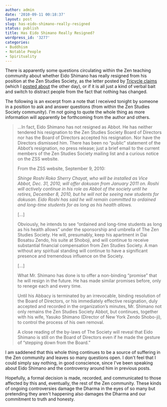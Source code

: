 ```yaml
---
author: admin
date: '2010-09-11 00:18:37'
layout: post
slug: has-eido-shimano-really-resigned
status: publish
title: Has Eido Shimano Really Resigned?
wordpress_id: '3277'
categories:
- Buddhism
- Notable People
- Spirituality
---
```

There is apparently some questions circulating within the Zen teaching community about whether Eido Shimano has really resigned from his position at the Zen Studies Society, as the letter posted by <a href="http://www.tricycle.com/blog/?p=2271">Tricycle claims</a> (which I <a href="http://www.openbuddha.com/2010/09/08/eido-shimano-steps-down-as-abbot-of-the-zen-studies-society/">posted about</a> the other day), or if it is all just a kind of verbal bait and switch to distract people from the fact that nothing has changed.

The following is an excerpt from a note that I received tonight by someone in a position to ask and answer questions (from within the Zen Studies Society community). I'm not going to quote the whole thing as more information will apparently be forthcoming from the author and others.

<blockquote>...In fact, Eido Shimano has not resigned as Abbot. He has neither tendered his resignation to the Zen Studies Society Board of Directors nor has the Board of Directors accepted his resignation. Nor have the Directors dismissed him. There has been no “public” statement of the Abbot’s resignation, no press release; just a brief email to the current members of the Zen Studies Society mailing list and a curious notice on the ZSS website.

From the ZSS website, September 9, 2010:

<em>Shinge Roshi Roko Sherry Chayat, who will be installed as Vice Abbot, Dec. 31, 2010, will offer dokusan from January 2011 on. Roshi will actively continue in his role as Abbot of the society until he retires, December 8, 2010, but he will not be seeing new students for dokusan. Eido Roshi has said he will remain committed to ordained and long-time students for as long as his health allows.</em>

[...]

Obviously, he intends to see “ordained and long-time students as long as his health allows” under the sponsorship and umbrella of The Zen Studies Society. He will, presumably, keep his apartment in Dai Bosatsu Zendo, his suite at Shoboji, and will continue to receive substantial financial compensation from Zen Studies Society. A man without any spiritual standing will continue to have a significant presence and tremendous influence on the Society. 

[...]

What Mr. Shimano has done is to offer a non-binding “promise” that he will resign in the future. He has made similar promises before, only to renege each and every time.

Until his Abbacy is terminated by an irrevocable, binding resolution of the Board of Directors, or his immediately effective resignation, duly accepted and recorded in the organization’s minutes, Mr. Shimano not only remains the Zen Studies Society Abbot, but continues, together with his wife, Yasuko Shimano (Director of New York Zendo Shobo-ji), to control the process of his own removal.

A close reading of the by-laws of The Society will reveal that Eido Shimano is still on the Board of Directors even if he made the gesture of “stepping down from the Board.”</blockquote>

I am saddened that this whole thing continues to be a source of suffering in the Zen community and leaves so many questions open. I don't feel that I could simply say nothing, in good conscience, since I've been speaking about Eido Shimano and the controversy around him in previous posts.

Hopefully, a formal decision is made, recorded, and communicated to those affected by this and, eventually, the rest of the Zen community. These kinds of ongoing controversies damage the Dharma in the eyes of so many but pretending they aren't happening also damages the Dharma and our commitment to truth and honesty.
